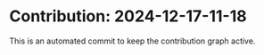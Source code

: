 # Contribution: 2024-12-17-11-18
This is an automated commit to keep the contribution graph active.
